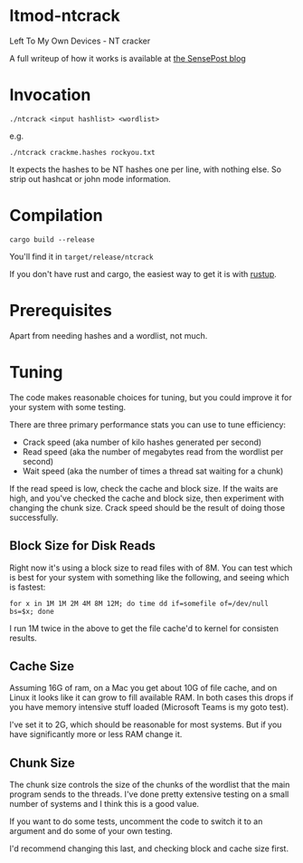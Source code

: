 # ltmod-ntcrack

Left To My Own Devices - NT cracker

A full writeup of how it works is available at [the SensePost blog](https://sensepost.com/blog/2022/left-to-my-own-devices-fast-ntcracking-in-rust/)

# Invocation

`./ntcrack <input hashlist> <wordlist>`

e.g.

`./ntcrack crackme.hashes rockyou.txt`

It expects the hashes to be NT hashes one per line, with nothing else. So strip out hashcat or john mode information.

# Compilation

`cargo build --release`

You'll find it in `target/release/ntcrack`

If you don't have rust and cargo, the easiest way to get it is with [rustup](https://rustup.rs).

# Prerequisites

Apart from needing hashes and a wordlist, not much.

# Tuning

The code makes reasonable choices for tuning, but you could improve it for your system with some testing.

There are three primary performance stats you can use to tune efficiency:

* Crack speed (aka number of kilo hashes generated per second)
* Read speed (aka the number of megabytes read from the wordlist per second)
* Wait speed (aka the number of times a thread sat waiting for a chunk)

If the read speed is low, check the cache and block size. If the waits are high, and you've checked the cache and block size, then experiment with changing the chunk size. Crack speed should be the result of doing those successfully.

## Block Size for Disk Reads

Right now it's using a block size to read files with of 8M. You can test which is best for your system with something like the following, and seeing which is fastest:

`for x in 1M 1M 2M 4M 8M 12M; do time dd if=somefile of=/dev/null bs=$x; done`

I run 1M twice in the above to get the file cache'd to kernel for consisten results.

## Cache Size

Assuming 16G of ram, on a Mac you get about 10G of file cache, and on Linux it looks like it can grow to fill available RAM. In both cases this drops if you have memory intensive stuff loaded (Microsoft Teams is my goto test).

I've set it to 2G, which should be reasonable for most systems. But if you have significantly more or less RAM change it.

## Chunk Size

The chunk size controls the size of the chunks of the wordlist that the main program sends to the threads. I've done pretty extensive testing on a small number of systems and I think this is a good value.

If you want to do some tests, uncomment the code to switch it to an argument and do some of your own testing.

I'd recommend changing this last, and checking block and cache size first.
